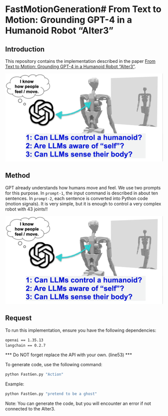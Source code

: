 # FastMotionGeneration# From Text to Motion: Grounding GPT-4 in a Humanoid Robot “Alter3”

## Introduction
This repository contains the implementation described in the paper [From Text to Motion: Grounding GPT-4 in a Humanoid Robot “Alter3”](https://arxiv.org/html/2312.06571v1). 

![Figure 1](./figure/fig_1.png)

## Method
GPT already understands how humans move and feel.  We use two prompts for this purpose. In `prompt-1`, the input command is described in about ten sentences. In `prompt-2`, each sentence is converted into Python code (motion signals). It is very simple, but it is enough to control a very complex robot with 43 joints!!

![Figure 2](./figure/fig_1.png)

## Request
To run this implementation, ensure you have the following dependencies:

```bash
openai == 1.35.13
langchain == 0.2.7
```
*** Do NOT forget replace the API with your own. (line53) ***

To generate code, use the following command:

```bash
python FastGen.py "Action"
```

Example:
``` bash
python FastGen.py "pretend to be a ghost"
```

Note: You can generate the code, but you will encounter an error if not connected to the Alter3.